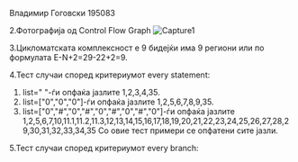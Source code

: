 Владимир Гоговски 195083

2.Фотографија од Control Flow Graph
![Capture1](https://user-images.githubusercontent.com/82286248/171283222-5528b6bf-ac5c-4d9f-9ebe-ae3c10b961d9.JPG)

3.Цикломатската комплексност е 9 бидејќи има 9 региони или по формулата E-N+2=29-22+2=9.

4.Тест случаи според критериумот every statement:
  1. list=" "-ѓи опфаќа јазлите 1,2,3,4,35.
  2. list=["0","0","0"]-ѓи опфаќа јазлите 1,2,5,6,7,8,9,35.
  3. list=["0","#","0","#","0","#","0","#","0"]-ѓи опфаќа јазлите 1,2,5,6,7,10,11.1,11.2,11.3,12,13,14,15,16,17,18,19,20,21,22,23,24,25,26,27,28,29,30,31,32,33,34,35
  Со овие тест примери се опфатени сите јазли.
  
5.Тест случаи според критериумот every branch: 


